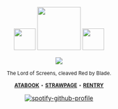 <div align="center">

<img src="https://files.catbox.moe/pvvf2s.gif" width="50px"> <img src="https://files.catbox.moe/6qy35c.gif" width="100px"> <img src="https://files.catbox.moe/73bvny.gif" width="50px">

![](https://komarev.com/ghpvc/?username=THATGREATDAY&color=da1f52&label=IloveTV!)

<sup> The Lord of Screens, cleaved Red by Blade. </sup>

<div align="center">

<sup> [**ATABOOK**](https://greatday.atabook.org) ⋆ [**STRAWPAGE**](https://seatreasure.straw.page) ⋆ [**RENTRY**](https://rentry.co/CYBERTV)</sup>

[![spotify-github-profile](https://spotify-github-profile.kittinanx.com/api/view?uid=f2n6prthunxkl481yp07tfdlz&cover_image=true&theme=natemoo-re&show_offline=false&background_color=121212&interchange=false&bar_color=992d1a&bar_color_cover=false)](https://github.com/kittinan/spotify-github-profile)
